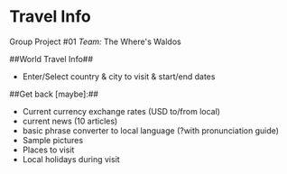 # Travel Info
Group Project #01
*Team:* The Where's Waldos


##World Travel Info##

* Enter/Select country & city to visit & start/end dates

##Get back [maybe]:##

* Current currency exchange rates (USD to/from local)
* current news (10 articles)
* basic phrase converter to local language (?with pronunciation guide)
* Sample pictures
* Places to visit
* Local holidays during visit
